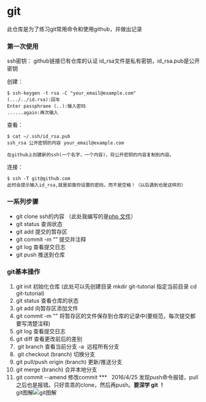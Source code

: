 # git  
此仓库是为了练习git常用命令和使用github，并做出记录
### 第一次使用
ssh密钥： github链接已有仓库的认证
id_rsa文件是私有密钥，id_rsa.pub是公开密钥

创建：
```
$ ssh-keygen -t rsa -C "your_email@example.com"
(.../../id.rsa):回车
Enter passphraee (..):输入密码
......again:再次输入
```
查看：  
```
$ cat ~/.ssh/id_rsa.pub
ssh_rsa 公开密钥的内容 your_email@example.com

在github上创建新的ssh(一个名字，一个内容)，将公开密钥的内容复制到内容。
```
连接：
```
$ ssh -T git@github.com
此时会提示输入id_rsa,就是前面你设置的密码，而不是空格！（以后遇到也是这样的）
```
### 一系列步骤
* git clone ssh的内容  （此处我编写的是[php 文件](index.php "php")）
* git status 查询状态
* git add 提交的暂存区
* git commit -m “” 提交并注释
* git log 查看提交日志
* git push 推送到仓库  

### git基本操作  
1.  git init  初始化仓库 (此处可以先创建目录 mkdir git-tutorial 指定当前目录 cd git-tutorial)
2.  git status  查看仓库的状态
3.  git add  向暂存区添加文件
4.  git commit -m ""  将暂存区的文件保存到仓库的记录中(要规范，每次提交都要写清楚注释)
5.  git log  查看提交日志
6.  git diff  查看更改前后的差别  
7.  git branch 查看当前分支 -a  远程所有分支 
8.  git checkout (branch) 切换分支
9.  git pull/push origin (branch) 更新/推送分支
10. git merge (branch) 合并本地分支
11. git commit --amend 修改commit
***  
2016/4/25 发现push命令报错，pull 之后也是报错。只好乖乖的clone，然后再push。**要深学 git ！**   
git图解![git图解](/image/git.png) 
